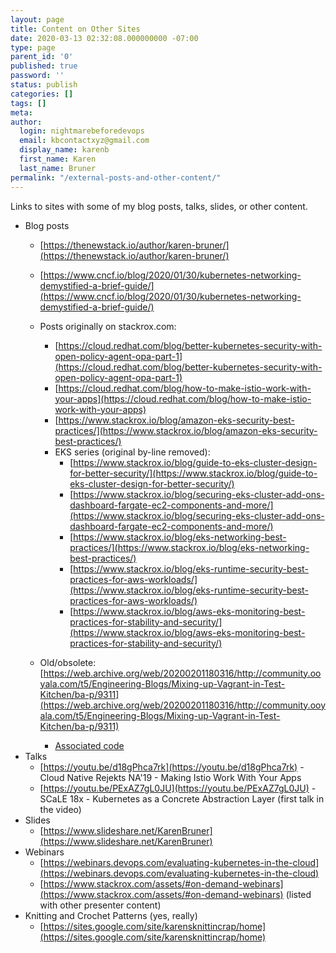 ```yaml
---
layout: page
title: Content on Other Sites
date: 2020-03-13 02:32:08.000000000 -07:00
type: page
parent_id: '0'
published: true
password: ''
status: publish
categories: []
tags: []
meta:
author:
  login: nightmarebeforedevops
  email: kbcontactxyz@gmail.com
  display_name: karenb
  first_name: Karen
  last_name: Bruner
permalink: "/external-posts-and-other-content/"
---
```


Links to sites with some of my blog posts, talks, slides, or other content.


* Blog posts
  * [https://thenewstack.io/author/karen-bruner/](https://thenewstack.io/author/karen-bruner/)
  * [https://www.cncf.io/blog/2020/01/30/kubernetes-networking-demystified-a-brief-guide/](https://www.cncf.io/blog/2020/01/30/kubernetes-networking-demystified-a-brief-guide/)
  * Posts originally on stackrox.com:
    * [https://cloud.redhat.com/blog/better-kubernetes-security-with-open-policy-agent-opa-part-1](https://cloud.redhat.com/blog/better-kubernetes-security-with-open-policy-agent-opa-part-1)
    * [https://cloud.redhat.com/blog/how-to-make-istio-work-with-your-apps](https://cloud.redhat.com/blog/how-to-make-istio-work-with-your-apps)
    * [https://www.stackrox.io/blog/amazon-eks-security-best-practices/](https://www.stackrox.io/blog/amazon-eks-security-best-practices/)
    * EKS series (original by-line removed):
      * [https://www.stackrox.io/blog/guide-to-eks-cluster-design-for-better-security/](https://www.stackrox.io/blog/guide-to-eks-cluster-design-for-better-security/)
      * [https://www.stackrox.io/blog/securing-eks-cluster-add-ons-dashboard-fargate-ec2-components-and-more/](https://www.stackrox.io/blog/securing-eks-cluster-add-ons-dashboard-fargate-ec2-components-and-more/)
      * [https://www.stackrox.io/blog/eks-networking-best-practices/](https://www.stackrox.io/blog/eks-networking-best-practices/)
      * [https://www.stackrox.io/blog/eks-runtime-security-best-practices-for-aws-workloads/](https://www.stackrox.io/blog/eks-runtime-security-best-practices-for-aws-workloads/)
      * [https://www.stackrox.io/blog/aws-eks-monitoring-best-practices-for-stability-and-security/](https://www.stackrox.io/blog/aws-eks-monitoring-best-practices-for-stability-and-security/)

  * Old/obsolete: [https://web.archive.org/web/20200201180316/http://community.ooyala.com/t5/Engineering-Blogs/Mixing-up-Vagrant-in-Test-Kitchen/ba-p/9311](https://web.archive.org/web/20200201180316/http://community.ooyala.com/t5/Engineering-Blogs/Mixing-up-Vagrant-in-Test-Kitchen/ba-p/9311)
    * [Associated code](https://github.com/ooyala/kitchen-vagrant-disks/)
* Talks
  * [https://youtu.be/d18gPhca7rk](https://youtu.be/d18gPhca7rk) - Cloud Native Rejekts NA'19 - Making Istio Work With Your Apps
  * [https://youtu.be/PExAZ7gL0JU](https://youtu.be/PExAZ7gL0JU) - SCaLE 18x - Kubernetes as a Concrete Abstraction Layer (first talk in the video)
* Slides
  * [https://www.slideshare.net/KarenBruner](https://www.slideshare.net/KarenBruner)
* Webinars
  * [https://webinars.devops.com/evaluating-kubernetes-in-the-cloud](https://webinars.devops.com/evaluating-kubernetes-in-the-cloud)
  * [https://www.stackrox.com/assets/#on-demand-webinars](https://www.stackrox.com/assets/#on-demand-webinars) (listed with other presenter content)
* Knitting and Crochet Patterns (yes, really)
  * [https://sites.google.com/site/karensknittincrap/home](https://sites.google.com/site/karensknittincrap/home)





